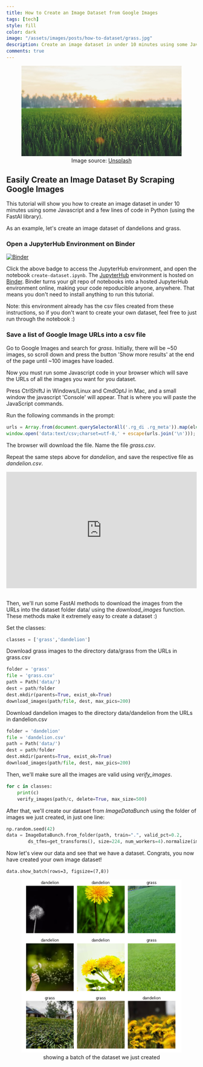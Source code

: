 ```yaml
---
title: How to Create an Image Dataset from Google Images 
tags: [tech]
style: fill
color: dark
image: "/assets/images/posts/how-to-dataset/grass.jpg"
description: Create an image dataset in under 10 minutes using some Javascript and a few lines of code in Python.
comments: true
---
```



<figure class="figure w-100" style="text-align:center;">
		<img src="/assets/images/posts/how-to-dataset/grass.jpg" class="figure-img img-fluid rounded" alt="image source: Unsplash" >
			<figcaption class="figure-caption text-center">  Image source: <a href="https://unsplash.com/photos/pZXg_ObLOM4">Unsplash</a></figcaption>
</figure>

## Easily Create an Image Dataset By Scraping Google Images

This tutorial will show you how to create an image dataset in under 10 minutes using some Javascript and a few lines of code in Python (using the FastAI library).

As an example, let's create an image dataset of dandelions and grass.

### Open a JupyterHub Environment on Binder
[![Binder](https://mybinder.org/badge_logo.svg)](https://mybinder.org/v2/gh/btphan95/greenr-dataset-empty/3734a89)

Click the above badge to access the JupyterHub environment, and open the notebook `create-dataset.ipynb`. The [JupyterHub](https://jupyterhub.readthedocs.io/en/stable/) environment is hosted on [Binder](https://mybinder.org/). Binder turns your git repo of notebooks into a hosted JupyterHub environment online, making your code repoducible anyone, anywhere. That means you don't need to install anything to run this tutorial.

Note: this environment already has the csv files created from these instructions, so if you don't want to create your own dataset, feel free to just run through the notebook :)



### Save a list of Google Image URLs into a csv file

Go to Google Images and search for *grass*. Initially, there will be ~50 images, so scroll down and press the button 'Show more results' at the end of the page until ~100 images have loaded. 

Now you must run some Javascript code in your browser which will save the URLs of all the images you want for you dataset.

Press CtrlShiftJ in Windows/Linux and CmdOptJ in Mac, and a small window the javascript 'Console' will appear. That is where you will paste the JavaScript commands.

Run the following commands in the prompt:
```javascript
urls = Array.from(document.querySelectorAll('.rg_di .rg_meta')).map(el=>JSON.parse(el.textContent).ou);
window.open('data:text/csv;charset=utf-8,' + escape(urls.join('\n')));
```
The browser will download the file. Name the file *grass.csv*.

Repeat the same steps above for *dandelion*, and save the respective file as *dandelion.csv*.
<div style='position:relative; padding-bottom:calc(52.40% + 44px)'><iframe src='https://gfycat.com/ifr/FirsthandShadowyCapybara' frameborder='0' scrolling='no' width='100%' height='100%' style='position:absolute;top:0;left:0;' allowfullscreen></iframe></div>

<br>

Then, we'll run some FastAI methods to download the images from the URLs into the dataset folder data/ using the *download_images* function. These methods make it extremely easy to create a dataset :)

Set the classes:
```python
classes = ['grass','dandelion']
```

Download grass images to the directory data/grass from the URLs in grass.csv
```python
folder = 'grass'
file = 'grass.csv'
path = Path('data/')
dest = path/folder
dest.mkdir(parents=True, exist_ok=True)
download_images(path/file, dest, max_pics=200)
```

Download dandelion images to the directory data/dandelion from the URLs in dandelion.csv
```python
folder = 'dandelion'
file = 'dandelion.csv'
path = Path('data/')
dest = path/folder
dest.mkdir(parents=True, exist_ok=True)
download_images(path/file, dest, max_pics=200)
```

Then, we'll make sure all the images are valid using *verify_images*.

```python
for c in classes:
    print(c)
    verify_images(path/c, delete=True, max_size=500)
```

After that, we'll create our dataset from *ImageDataBunch* using the folder of images we just created, in just one line:
```python
np.random.seed(42)
data = ImageDataBunch.from_folder(path, train=".", valid_pct=0.2,
        ds_tfms=get_transforms(), size=224, num_workers=4).normalize(imagenet_stats)
```

Now let's view our data and see that we have a dataset. Congrats, you now have created your own image dataset!
```
data.show_batch(rows=3, figsize=(7,8))
```

<figure class="figure w-100" style="text-align:center;">
		<img src="/assets/images/posts/how-to-dataset/results.png" class="figure-img img-fluid rounded" alt="results" >
			<figcaption class="figure-caption text-center">  showing a batch of the dataset we just created
			</figcaption>
</figure>